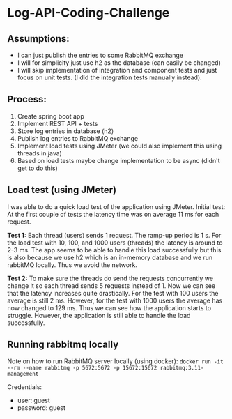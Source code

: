 # Log-API-Coding-Challenge


## Assumptions:
- I can just publish the entries to some RabbitMQ exchange
- I will for simplicity just use h2 as the database (can easily be changed)
- I will skip implementation of integration and component tests and just focus on unit tests.
(I did the integration tests manually instead).


## Process:
1) Create spring boot app
2) Implement REST API + tests 
3) Store log entries in database (h2)
4) Publish log entries to RabbitMQ exchange
5) Implement load tests using JMeter (we could also implement this using threads in java)
6) Based on load tests maybe change implementation to be async (didn't get to do this)


## Load test (using JMeter)

I was able to do a quick load test of the application using JMeter.
Initial test: 
At the first couple of tests the latency time was on average 11 ms for each request.

**Test 1:**
Each thread (users) sends 1 request. The ramp-up period is 1 s.
For the load test with 10, 100, and 1000 users (threads) the latency is around to 2-3 ms.
The app seems to be able to handle this load successfully but this is also because we use h2 which is an in-memory database
and we run rabbitMQ locally. Thus we avoid the network. 

**Test 2:**
To make sure the threads do send the requests concurrently we change it so each thread sends 5 requests instead of 1.
Now we can see that the latency increases quite drastically. 
For the test with 100 users the average is still 2 ms. 
However, for the test with 1000 users the average has now changed to 129 ms. 
Thus we can see how the application starts to struggle. However, the application is still able to handle the load successfully.

## Running rabbitmq locally

Note on how to run RabbitMQ server locally (using docker):
```docker run -it --rm --name rabbitmq -p 5672:5672 -p 15672:15672 rabbitmq:3.11-management```

Credentials: 
- user: guest
- password: guest
